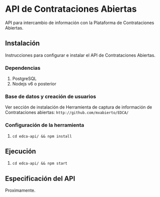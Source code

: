 # API de Contrataciones Abiertas

API para intercambio de información con la Plataforma de Contrataciones Abiertas.

## Instalación
 Instrucciones para configurar e instalar el API de Contrataciones Abiertas.

### Dependencias
1. PostgreSQL
2. Nodejs v6 o posterior

### Base de datos y creación de usuarios
Ver sección de instalación de Herramienta de captura de información de Contrataciones abiertas:
`http://github.com/mxabierto/EDCA/`

### Configuración de la herramienta
1. `cd edca-api/ && npm install`

## Ejecución
1. `cd edca-api/ && npm start`

## Especificación del API
Proximamente.
